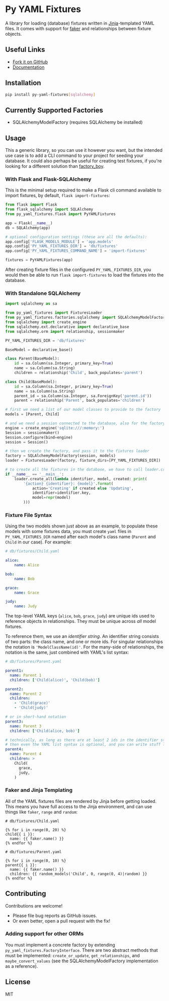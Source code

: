 # Py YAML Fixtures

A library for loading (database) fixtures written in [Jinja](http://jinja.pocoo.org/)-templated YAML files. It comes with support for [faker](http://faker.readthedocs.io/en/master/) and relationships between fixture objects.

## Useful Links

* [Fork it on GitHub](https://github.com/briancappello/py-yaml-fixtures)
* [Documentation](https://py-yaml-fixtures.readthedocs.io/en/latest/)

## Installation

```bash
pip install py-yaml-fixtures[sqlalchemy]
```

## Currently Supported Factories

* SQLAlchemyModelFactory (requires SQLAlchemy be installed)

## Usage

This a generic library, so you can use it however you want, but the intended use case is to add a CLI command to your project for seeding your database. It could also perhaps be useful for creating test fixtures, if you're looking for a different solution than [factory_boy](https://factoryboy.readthedocs.io/en/latest/). 

### With Flask and Flask-SQLAlchemy

This is the minimal setup required to make a Flask cli command available to import fixtures, by default, `flask import-fixtures`:

```python
from flask import Flask
from flask_sqlalchemy import SQLAlchemy
from py_yaml_fixtures.flask import PyYAMLFixtures

app = Flask(__name__)
db = SQLAlchemy(app)

# optional configuration settings (these are all the defaults):
app.config['FLASK_MODELS_MODULE'] = 'app.models'
app.config['PY_YAML_FIXTURES_DIR'] = 'db/fixtures'
app.config['PY_YAML_FIXTURES_COMMAND_NAME'] = 'import-fixtures'

fixtures = PyYAMLFixtures(app)
```

After creating fixture files in the configured `PY_YAML_FIXTURES_DIR`, you would then be able to run `flask import-fixtures` to load the fixtures into the database.

### With Standalone SQLAlchemy

```python
import sqlalchemy as sa

from py_yaml_fixtures import FixturesLoader
from py_yaml_fixtures.factories.sqlalchemy import SQLAlchemyModelFactory
from sqlalchemy import create_engine
from sqlalchemy.ext.declarative import declarative_base
from sqlalchemy.orm import relationship, sessionmaker

PY_YAML_FIXTURES_DIR = 'db/fixtures'

BaseModel = declarative_base()

class Parent(BaseModel):
    id = sa.Column(sa.Integer, primary_key=True)
    name = sa.Column(sa.String)
    children = relationship('Child', back_populates='parent')

class Child(BaseModel):
    id = sa.Column(sa.Integer, primary_key=True)
    name = sa.Column(sa.String)
    parent_id = sa.Column(sa.Integer, sa.ForeignKey('parent.id'))
    parent = relationship('Parent', back_populates='children')

# first we need a list of our model classes to provide to the factory
models = [Parent, Child]

# and we need a session connected to the database, also for the factory
engine = create_engine('sqlite:///:memory:')
Session = sessionmaker()
Session.configure(bind=engine)
session = Session()

# then we create the factory, and pass it to the fixtures loader
factory = SQLAlchemyModelFactory(session, models)
loader = FixturesLoader(factory, fixture_dirs=[PY_YAML_FIXTURES_DIR])

# to create all the fixtures in the database, we have to call loader.create_all()
if __name__ == '__main__':
    loader.create_all(lambda identifier, model, created: print(
        '{action} {identifier}: {model}'.format(
            action='Creating' if created else 'Updating',
            identifier=identifier.key,
            model=repr(model)
        )))
```

### Fixture File Syntax

Using the two models shown just above as an example, to populate these models with some fixtures data, you must create `yaml` files in `PY_YAML_FIXTURES_DIR` named after each model's class name (`Parent` and `Child` in our case). For example:

```yaml
# db/fixtures/Child.yaml

alice:
    name: Alice

bob:
    name: Bob

grace:
    name: Grace

judy:
    name: Judy
```

The top-level YAML keys (`alice`, `bob`, `grace`, `judy`) are unique ids used to reference objects in relationships. They must be unique across *all* model fixtures.

To reference them, we use an *identifier string*. An identifier string consists of two parts: the class name, and one or more ids. For singular relationships the notation is `'ModelClassName(id)'`. For the many-side of relationships, the notation is the same, just combined with YAML's list syntax:

```yaml
# db/fixtures/Parent.yaml

parent1:
  name: Parent 1
  children: ['Child(alice)', 'Child(bob)']

parent2:
  name: Parent 2
  children:
    - 'Child(grace)'
    - 'Child(judy)'

# or in short-hand notation
parent3:
  name: Parent 3
  children: ['Child(alice, bob)']

# technically, as long as there are at least 2 ids in the identifier string,
# then even the YAML list syntax is optional, and you can write stuff like this:
parent4:
  name: Parent 4
  children: >
    Child(
      grace,
      judy,
    )
```

### Faker and Jinja Templating

All of the YAML fixtures files are rendered by Jinja before getting loaded. This means you have full access to the Jinja environment, and can use things like `faker`, `range` and `random`:

```jinja
# db/fixtures/Child.yaml

{% for i in range(0, 20) %}
child{{ i }}:
  name: {{ faker.name() }}
{% endfor %}
```

```jinja
# db/fixtures/Parent.yaml

{% for i in range(0, 10) %}
parent{{ i }}:
  name: {{ faker.name() }}
  children: {{ random_models('Child', 0, range(0, 4)|random) }}
{% endfor %}
```

## Contributing

Contributions are welcome!

* Please file bug reports as GitHub issues.
* Or even better, open a pull request with the fix!

### Adding support for other ORMs

You must implement a concrete factory by extending `py_yaml_fixtures.FactoryInterface`. There are two abstract methods that must be implemented: `create_or_update`, `get_relationships`, and `maybe_convert_values` (see the SQLAlchemyModelFactory implementation as a reference).

## License

MIT
